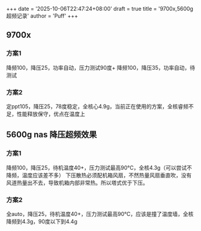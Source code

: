 +++
date = '2025-10-06T22:47:24+08:00'
draft = true
title = '9700x,5600g超频记录'
author = 'Puff'
+++

## 9700x

### 方案1

降频100，降压25，功率自动，压力测试90度+
降频100，降压35，功率自动，待测试

### 方案2

定ppt105，降压25，78度稳定，全核心4.9g，当前正在使用的方案，全核睿频不足，性能释放保守，优点在温度上


## 5600g nas 降压超频效果

### 方案1

降频100，降压25，待机温度40+，压力测试最高90°C，全核4.3g（可以尝试不降频，温度应该差不多）
下压散热必须配机箱风扇，不然热量风扇垂直吹，没有风道热量出不去，导致机箱内部非常热。所以塔式优于下压。


### 方案2

全auto，降压25，待机温度40+，压力测试最高90°C，应该是撞了温度墙，全核降频到4.3g，90度以下到4.4g




